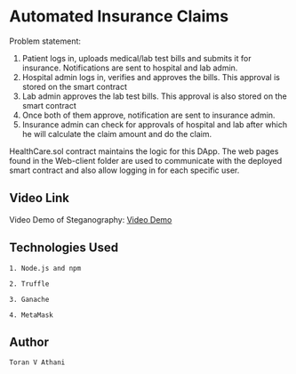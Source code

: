 # Automated Insurance Claims

Problem statement:

1. Patient logs in, uploads medical/lab test bills and submits it for insurance. Notifications are sent to hospital and lab admin.
2. Hospital admin logs in, verifies and approves the bills. This approval is stored on the smart contract
3. Lab admin approves the lab test bills. This approval is also stored on the smart contract
4. Once both of them approve, notification are sent to insurance admin.
5. Insurance admin can check for approvals of hospital and lab after which he will calculate the claim amount and do the claim.

HealthCare.sol contract maintains the logic for this DApp.
The web pages found in the Web-client folder are used to communicate with the deployed smart contract and also allow logging in for each specific user.


## Video Link

Video Demo of Steganography: [Video Demo](https://www.loom.com/share/ce9a01d273654879baadb1e5b8c48db0)


## Technologies Used
```
1. Node.js and npm

2. Truffle

3. Ganache

4. MetaMask
```

## Author 
```
Toran V Athani
```
